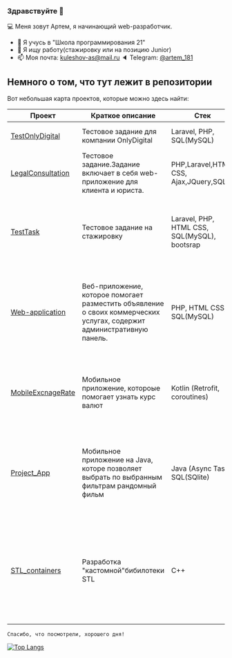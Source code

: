 ### Здравствуйте 👋
💻 Меня зовут Артем, я начинающий web-разработчик.
- 🔭 Я учусь в "Школа программирования 21"
- 💼 Я ищу работу(стажировку или на позицию Junior)
- 📫 Моя почта: kuleshov-as@mail.ru
🔈 Telegram: [@artem_181](https://t.me/artem_181)
## Немного о том, что тут лежит в репозитории

Вот небольшая карта проектов, которые можно здесь найти:

Проект | Краткое описание | Стек | Комментарий
--------|-----------------|------|-------
[TestOnlyDigital](https://github.com/levifeyd/TestOnlyDigital) | Тестовое задание для компании OnlyDigital| Laravel, PHP, SQL(MySQL)| Реализация API сервиса на Laravel
[LegalConsultation](https://github.com/levifeyd/LegalConsultation) | Тестовое задание.Задание включает в себя web-приложение для клиента и юриста.| PHP,Laravel,HTML, CSS, Ajax,JQuery,SQL |Подробное описание в Readme.md файле.
[TestTask](https://github.com/levifeyd/TestTask) | Тестовое задание на стажировку| Laravel, PHP, HTML CSS, SQL(MySQL), bootsrap| Ссылка на домен https://laravel-b8vz.frb.io/. Подробное описание в Readme.md файле.
[Web-application](https://github.com/levifeyd/Web-application) | Веб-приложение, которое помогает разместить объявление о своих коммерческих услугах, содержит административную панель. | PHP, HTML CSS, SQL(MySQL)| Использовался локальный сервер OpenServer. Подробное описание и скриншоты приложения в Readme.md файле.
[MobileExcnageRate](https://github.com/levifeyd/MobileExcnageRate) | Мобильное приложение, котороые помогает узнать курс валют | Kotlin (Retrofit, coroutines) | Прилоежние подключается к API "Приват Банк", делает запрос на получение данных о курсе валют
[Project_App](https://github.com/levifeyd/Project_App) |Мобильное приложение на Java, которе позволяет выбрать по выбранным фильтрам рандомный фильм| Java (Async Task), SQL(SQlite) | Приложение подключается к API "Кинопоиск" и деалет запрос для получения данных о рандомном фильме по выбранным фильтрам.
[STL_containers](https://github.com/levifeyd/containers) | Разработка "кастомной"бибилотеки STL | С++ | Учебный проект для изуение алгоритмов и структур данных, реализация структур данных Stack(стэк), Queue(очередь), List, Map, Set, MultiSet,Vector.

`Спасибо, что посмотрели, хорошего дня!`


[![Top Langs](https://github-readme-stats.vercel.app/api/top-langs/?username=levifeyd)](https://github.com/anuraghazra/github-readme-stats)



<!--
**levifeyd/levifeyd** is a ✨ _special_ ✨ repository because its `README.md` (this file) appears on your GitHub profile.
